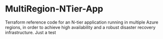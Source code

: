 # MultiRegion-NTier-App
Terraform reference code for an N-tier application running in multiple Azure regions, in order to achieve high availability and a robust disaster recovery infrastructure.
Just a test